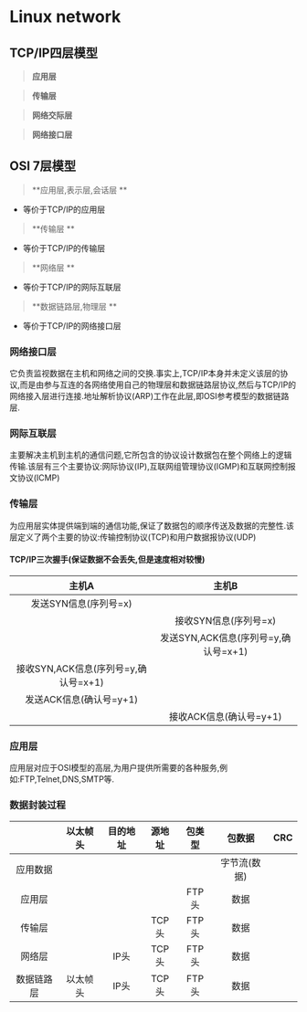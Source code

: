 # Linux network
## TCP/IP四层模型
  >**应用层**

  >**传输层**

  >**网络交际层**

  >**网络接口层**

## OSI 7层模型
  >**应用层,表示层,会话层 **
   *  等价于TCP/IP的应用层

  >**传输层  **
   *  等价于TCP/IP的传输层

  >**网络层   **
   *  等价于TCP/IP的网际互联层

  >**数据链路层,物理层  **
   *  等价于TCP/IP的网络接口层

### 网络接口层

它负责监视数据在主机和网络之间的交换.事实上,TCP/IP本身并未定义该层的协议,而是由参与互连的各网络使用自己的物理层和数据链路层协议,然后与TCP/IP的网络接入层进行连接.地址解析协议(ARP)工作在此层,即OSI参考模型的数据链路层.


### 网际互联层

  主要解决主机到主机的通信问题,它所包含的协议设计数据包在整个网络上的逻辑传输.该层有三个主要协议:网际协议(IP),互联网组管理协议(IGMP)和互联网控制报文协议(ICMP)

### 传输层

为应用层实体提供端到端的通信功能,保证了数据包的顺序传送及数据的完整性.该层定义了两个主要的协议:传输控制协议(TCP)和用户数据报协议(UDP)

#### TCP/IP三次握手(保证数据不会丢失,但是速度相对较慢)
|   主机A              |   主机B              |
|:--------------------:|:-------------------:|
| 发送SYN信息(序列号=x)  |                     |
|                      |接收SYN信息(序列号=x)  |
|                      |发送SYN,ACK信息(序列号=y,确认号=x+1) |
|接收SYN,ACK信息(序列号=y,确认号=x+1)|          |
|发送ACK信息(确认号=y+1)  |                    |
|                      |接收ACK信息(确认号=y+1)|

### 应用层
应用层对应于OSI模型的高层,为用户提供所需要的各种服务,例如:FTP,Telnet,DNS,SMTP等.

### 数据封装过程
|       |  以太帧头 |  目的地址 |源地址 | 包类型 |包数据| CRC |
|:-----:|:------:|:-----:|:----:|:----:|:-------:|:--|
|应用数据|        |       |      |      | 字节流(数据)   ||
|应用层  |        |       |      |FTP头  |数据      ||
|传输层|          |       | TCP头 |FTP头  |数据  ||
|网络层 |         |IP头    |TCP头  | FTP头  |数据||
|数据链路层 |     以太帧头    |IP头    |TCP头  | FTP头  |数据||
